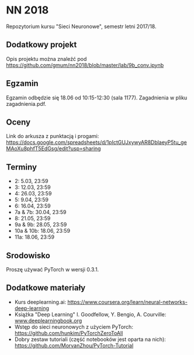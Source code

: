 NN 2018
=======

Repozytorium kursu "Sieci Neuronowe", semestr letni 2017/18.

## Dodatkowy projekt

Opis projektu można znaleźć pod https://github.com/gmum/nn2018/blob/master/lab/9b_conv.ipynb

## Egzamin

Egzamin odbędzie się 18.06 od 10:15-12:30 (sala 1177). Zagadnienia w pliku zagadnienia.pdf.

## Oceny

Link do arkusza z punktacją i progami: https://docs.google.com/spreadsheets/d/1pIctGUJxywyAR8DblaeyP5tu_geMAoXu8phfT5EdGsg/edit?usp=sharing

## Terminy

* 2: 5.03, 23:59
* 3: 12.03, 23:59
* 4: 26.03, 23:59
* 5: 9.04, 23:59
* 6: 16.04, 23:59
* 7a & 7b: 30.04, 23:59
* 8: 21.05, 23:59
* 9a & 9b: 28.05, 23:59
* 10a & 10b: 18.06, 23:59
* 11a: 18.06, 23:59

## Srodowisko

Proszę używać PyTorch w wersji 0.3.1.

## Dodatkowe materiały

* Kurs deeplearning.ai: https://www.coursera.org/learn/neural-networks-deep-learning
* Książka "Deep Learning" I. Goodfellow, Y. Bengio, A. Courville: www.deeplearningbook.org
* Wstęp do sieci neuronowych z użyciem PyTorch: https://github.com/hunkim/PyTorchZeroToAll
* Dobry zestaw tutoriali (część notebooków jest oparta na nich): https://github.com/MorvanZhou/PyTorch-Tutorial
